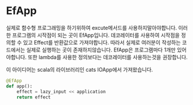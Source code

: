 # EfApp

실제로 함수형 프로그래밍을 하기위하여 excute메서드를 사용하지말아야합니다. 이러한 프로그램의 시작점이 되는 곳이 EfApp입니다. 데코레이터를 사용하여 시작점을 정의할 수 있고 Effect를 반환값으로 가져야합니다. 따라서 실제로 여러분이 작성하는 코드에서는 실제로 실행하는 곳이 존재하지않습니다. EfApp은 프로그램마다 1개만 있어야합니다. 또한 lambda를 사용한 정의보다는 데코레이터를 사용하는것을 권장합니다.

이 아이디어는 scala의 라이브러리인 cats IOApp에서 가져왔습니다.

```python
@EfApp
def app():
    effect = lazy_input << application
    return effect
```

